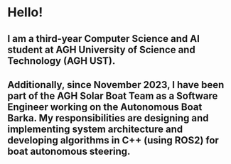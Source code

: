 # Hello!

## I am a third-year Computer Science and AI student at AGH University of Science and Technology (AGH UST).

## Additionally, since November 2023, I have been part of the AGH Solar Boat Team as a Software Engineer working on the Autonomous Boat Barka. My responsibilities are designing and implementing system architecture and developing algorithms in C++ (using ROS2) for boat autonomous steering.








